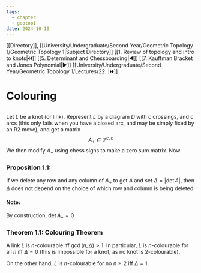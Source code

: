 ```yaml
---
tags:
  - chapter
  - geotop1
date: 2024-10-10
---
```

[[Directory]], [[University/Undergraduate/Second Year/Geometric Topology 1/Geometric Topology 1|Subject Directory]]
[[1. Review of topology and intro to knots|🞀🞀]] [[5. Determinant and Chessboarding|◀]] [[7. Kauffman Bracket and Jones Polynomial|▶]] [[University/Undergraduate/Second Year/Geometric Topology 1/Lectures/22. |🞂🞂]]
# Colouring
## 
### 
Let $L$ be a knot (or link). Represent $L$ by a diagram $D$ with $c$ crossings, and $c$ arcs (this only fails when you have a closed arc, and may be simply fixed by an R2 move), and get a matrix
$$
A_{+} \in \mathbb{Z}^{c,\, c}
$$
We then modify $A_{+}$ using chess signs to make a zero sum matrix. Now
### Proposition 1.1:
If we delete any row and any column of ${} A_{+} {}$ to get $A$ and set ${} \Delta=|\det  A| {}$, then $\Delta$ does not depend on the choice of which row and column is being deleted. 
#### Note:
By construction, ${} \det  A_{+}=0 {}$
### Theorem 1.1: Colouring Theorem
 A link $L$ is $n$-colourable iff ${} \gcd(n,\, \Delta)>1 {}$. In particular, $L$ is ${} n {}$-colourable for all $n {}$ iff ${} \Delta=0 {}$ (this is impossible for a knot, as no knot is $2$-colourable). 

 On the other hand, $L$ is $n$-colourable for no $n\geq 2$ iff ${} \Delta=1 {}$. 